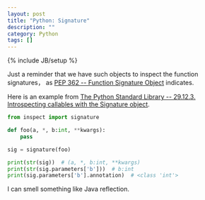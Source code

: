 ```yaml
---
layout: post
title: "Python: Signature"
description: ""
category: Python
tags: []
---
```

{% include JB/setup %}

Just a reminder that we have such objects to inspect the function signatures， as [PEP 362 -- Function Signature Object](https://www.python.org/dev/peps/pep-0362/) indicates.

Here is an example from [The Python Standard Library -- 29.12.3. Introspecting callables with the Signature object](https://docs.python.org/3/library/inspect.html#introspecting-callables-with-the-signature-object).

```python
from inspect import signature

def foo(a, *, b:int, **kwargs):
    pass

sig = signature(foo)

print(str(sig))  # (a, *, b:int, **kwargs)
print(str(sig.parameters['b']))  # b:int
print(sig.parameters['b'].annotation)  # <class 'int'>
```

I can smell something like Java reflection.